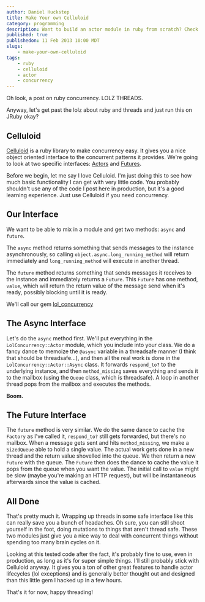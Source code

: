 ```yaml
--- 
author: Daniel Huckstep
title: Make Your own Celluloid
category: programming
description: Want to build an actor module in ruby from scratch? Check this out.
published: true
publishedon: 11 Feb 2013 10:00 MDT
slugs: 
    - make-your-own-celluloid
tags: 
    - ruby
    - celluloid
    - actor
    - concurrency
---
```

Oh look, a post on ruby concurrency. LOLZ THREADS.

Anyway, let's get past the lolz about ruby and threads and just run this on JRuby okay?

## Celluloid

[Celluloid](http://celluloid.io/) is a ruby library to make concurrency easy. It gives you a nice object oriented interface to the concurrent patterns it provides. We're going to look at two specific interfaces: [Actors](https://github.com/celluloid/celluloid/wiki/Basic-usage) and [Futures](https://github.com/celluloid/celluloid/wiki/Futures).

Before we begin, let me say I love Celluloid. I'm just doing this to see how much basic functionality I can get with very little code. You probably shouldn't use any of the code I post here in production, but it's a good learning experience. Just use Celluloid if you need concurrency.

## Our Interface

We want to be able to mix in a module and get two methods: `async` and `future`.

The `async` method returns something that sends messages to the instance asynchronously, so calling `object.async.long_running_method` will return immediately and `long_running_method` will execute in another thread.

The `future` method returns something that sends messages it receives to the instance and immediately returns a `Future`. This `Future` has one method, `value`, which will return the return value of the message send when it's ready, possibly blocking until it is ready.

We'll call our gem [lol_concurrency](https://github.com/darkhelmet/lol_concurrency/)

## The Async Interface

Let's do the `async` method first. We'll put everything in the `LolConcurrency::Actor` module, which you include into your class. We do a fancy dance to memoize the `@async` variable in a threadsafe manner (I think that should be threadsafe...), and then all the real work is done in the `LolConcurrency::Actor::Async` class. It forwards `respond_to?` to the underlying instance, and then `method_missing` saves everything and sends it to the mailbox (using the `Queue` class, which is threadsafe). A loop in another thread pops from the mailbox and executes the methods.

**Boom.**

<script src="https://gist.github.com/darkhelmet/4744122.js?file=actor.rb"></script>

## The Future Interface

The `future` method is very similar. We do the same dance to cache the `Factory` as I've called it, `respond_to?` still gets forwarded, but there's no mailbox. When a message gets sent and hits `method_missing`, we make a `SizedQueue` able to hold a single value. The actual work gets done in a new thread and the return value shovelled into the queue. We then return a new `Future` with the queue. The `Future` then does the dance to cache the value it pops from the queue when you want the value. The initial call to `value` might be slow (maybe you're making an HTTP request), but will be instantaneous afterwards since the value is cached.

<script src="https://gist.github.com/darkhelmet/4744122.js?file=future.rb"></script>

## All Done

That's pretty much it. Wrapping up threads in some safe interface like this can really save you a bunch of headaches. Oh sure, you can still shoot yourself in the foot, doing mutations to things that aren't thread safe. These two modules just give you a nice way to deal with concurrent things without spending too many brain cycles on it.

Looking at this tested code after the fact, it's probably fine to use, even in production, as long as it's for super simple things. I'll still probably stick with Celluloid anyway. It gives you a ton of other great features to handle actor lifecycles (lol exceptions) and is generally better thought out and designed than this little gem I hacked up in a few hours.

That's it for now, happy threading!
